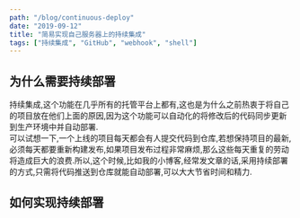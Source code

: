 ```yaml
---
path: "/blog/continuous-deploy"
date: "2019-09-12"
title: "简易实现自己服务器上的持续集成"
tags: ["持续集成", "GitHub", "webhook", "shell"]
---
```


## 为什么需要持续部署

持续集成,这个功能在几乎所有的托管平台上都有,这也是为什么之前热衷于将自己的项目放在他们上面的原因,因为这个功能可以自动化的将修改后的代码同步更新到生产环境中并自动部署.  
可以试想一下,一个上线的项目每天都会有人提交代码到仓库,若想保持项目的最新,必须每天都要重新构建发布,如果项目发布过程非常麻烦,那么这些每天重复的劳动将造成巨大的浪费.所以,这个时候,比如我的小博客,经常发文章的话,采用持续部署的方式,只需将代码推送到仓库就能自动部署,可以大大节省时间和精力.

## 如何实现持续部署
